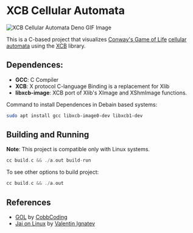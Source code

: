 # XCB Cellular Automata

![XCB Cellular Automata Deno GIF Image](./assets/demo.gif)

This is a C-based project that visualizes [Conway's Game of
Life](https://en.wikipedia.org/wiki/Conway's_Game_of_Life) [cellular
automata](https://en.wikipedia.org/wiki/Cellular_automaton) using the
[XCB](https://xcb.freedesktop.org/) library.


## Dependences:

- **GCC**: C Compiler
- **XCB**: X protocol C-language Binding is a replacement for Xlib
- **libxcb-image**: XCB port of Xlib's XImage and XShmImage functions.

Command to install Dependences in Debain based systems:
```sh
sudo apt install gcc libxcb-image0-dev libxcb1-dev
```

## Building and Running 

**Note**: This project is compatible only with Linux systems.

```c
cc build.c && ./a.out build-run
```

To see other options to build project:
```c
cc build.c && ./a.out
```

## References

- [GOL](https://github.com/CobbCoding1/gol) by [CobbCoding](https://github.com/CobbCoding1)
- [Jai on Linux](https://github.com/valignatev/jai-on-linux) by [Valentin Ignatev](https://github.com/valignatev)


